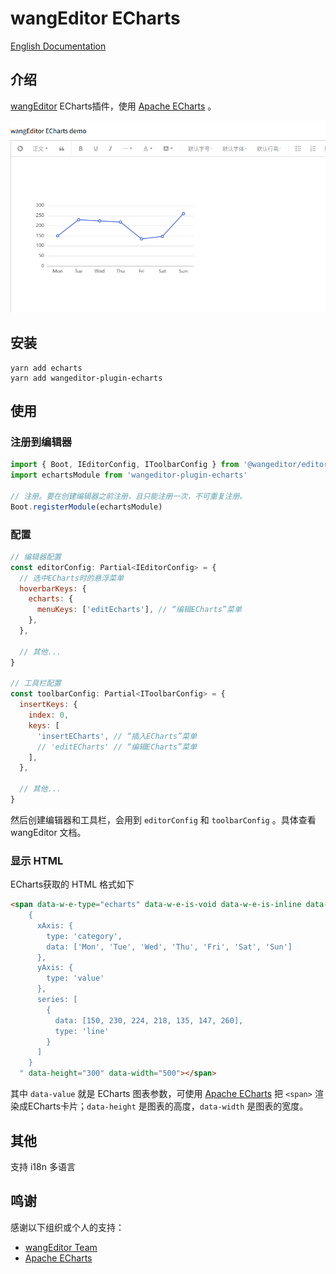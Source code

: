 # wangEditor ECharts

[English Documentation](./README-en.md)

## 介绍

[wangEditor](https://www.wangeditor.com/) ECharts插件，使用 [Apache ECharts](https://echarts.apache.org/) 。

![](./_img/demo.png)

## 安装

```shell
yarn add echarts
yarn add wangeditor-plugin-echarts
```

## 使用

### 注册到编辑器

```js
import { Boot, IEditorConfig, IToolbarConfig } from '@wangeditor/editor'
import echartsModule from 'wangeditor-plugin-echarts'

// 注册。要在创建编辑器之前注册，且只能注册一次，不可重复注册。
Boot.registerModule(echartsModule)
```

### 配置

```js
// 编辑器配置
const editorConfig: Partial<IEditorConfig> = {
  // 选中ECharts时的悬浮菜单
  hoverbarKeys: {
    echarts: {
      menuKeys: ['editEcharts'], // “编辑ECharts”菜单
    },
  },

  // 其他...
}

// 工具栏配置
const toolbarConfig: Partial<IToolbarConfig> = {
  insertKeys: {
    index: 0,
    keys: [
      'insertECharts', // “插入ECharts”菜单
      // 'editECharts' // “编辑ECharts”菜单
    ],
  },

  // 其他...
}
```

然后创建编辑器和工具栏，会用到 `editorConfig` 和 `toolbarConfig` 。具体查看 wangEditor 文档。

### 显示 HTML

ECharts获取的 HTML 格式如下

```html
<span data-w-e-type="echarts" data-w-e-is-void data-w-e-is-inline data-value="
    {
      xAxis: {
        type: 'category',
        data: ['Mon', 'Tue', 'Wed', 'Thu', 'Fri', 'Sat', 'Sun']
      },
      yAxis: {
        type: 'value'
      },
      series: [
        {
          data: [150, 230, 224, 218, 135, 147, 260],
          type: 'line'
        }
      ]
    }
  " data-height="300" data-width="500"></span>
```

其中 `data-value` 就是 ECharts 图表参数，可使用 [Apache ECharts](https://echarts.apache.org/) 把 `<span>` 渲染成ECharts卡片；`data-height` 是图表的高度，`data-width` 是图表的宽度。

## 其他

支持 i18n 多语言

## 鸣谢

感谢以下组织或个人的支持：

- [wangEditor Team](https://github.com/wangeditor-team)
- [Apache ECharts](https://github.com/apache/echarts)

